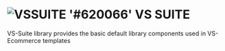 # ![VSSUITE](https://vsonlineservices.com/vssuite/assets/Image/vslogoDark.png) '#620066' VS SUITE 
VS-Suite library provides the basic default library components used in VS-Ecommerce templates
